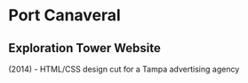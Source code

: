 # Port Canaveral

## Exploration Tower Website

(2014) - HTML/CSS design cut for a Tampa advertising agency